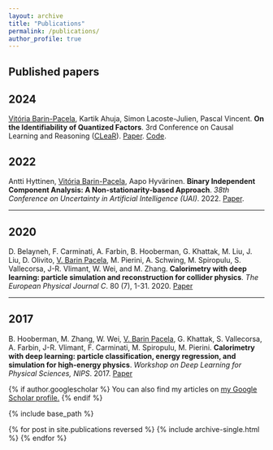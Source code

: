 ```yaml
---
layout: archive
title: "Publications"
permalink: /publications/
author_profile: true
---
```


## Published papers
## 2024
<u>Vitória Barin-Pacela</u>, Kartik Ahuja, Simon Lacoste-Julien, Pascal Vincent. **On the Identifiability of Quantized Factors**. 3rd Conference on Causal Learning and Reasoning ([CLeaR](https://www.cclear.cc/2024)). [Paper](https://arxiv.org/abs/2306.16334). [Code](https://github.com/facebookresearch/quantized_identifiability).

## 2022

Antti Hyttinen, <u>Vitória Barin-Pacela</u>, Aapo Hyvärinen. **Binary Independent Component Analysis: A Non-stationarity-based Approach**. <i>38th Conference on Uncertainty in Artificial Intelligence (UAI)</i>. 2022. [Paper](https://proceedings.mlr.press/v180/hyttinen22a.html).

___

## 2020

D. Belayneh, F. Carminati, A. Farbin, B. Hooberman, G. Khattak, M. Liu, J. Liu, D. Olivito, <u>V. Barin Pacela</u>, M. Pierini, A. Schwing, M. Spiropulu, S. Vallecorsa, J-R. Vlimant, W. Wei, and M. Zhang. **Calorimetry with deep learning: particle simulation and reconstruction for collider physics**. <i>The European Physical Journal C</i>. 80 (7), 1-31. 2020. [Paper](https://link.springer.com/article/10.1140/epjc/s10052-020-8251-9)


___

## 2017

B. Hooberman, M. Zhang, W. Wei, <u>V. Barin Pacela</u>, G. Khattak, S. Vallecorsa, A. Farbin, J-R. Vlimant, F. Carminati, M. Spiropulu, M. Pierini. **Calorimetry with deep learning: particle classification, energy regression, and simulation for high-energy physics**. <i>Workshop on Deep Learning for Physical Sciences, NIPS</i>. 2017. [Paper](https://dl4physicalsciences.github.io/files/nips_dlps_2017_15.pdf)

{% if author.googlescholar %}
  You can also find my articles on <u><a href="{{author.googlescholar}}">my Google Scholar profile</a>.</u>
{% endif %}

{% include base_path %}

{% for post in site.publications reversed %}
  {% include archive-single.html %}
{% endfor %}

